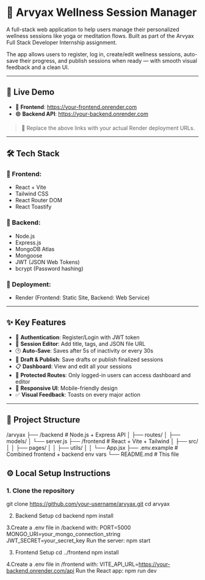 # 🌿 Arvyax Wellness Session Manager

A full-stack web application to help users manage their personalized wellness sessions like yoga or meditation flows. Built as part of the Arvyax Full Stack Developer Internship assignment.

The app allows users to register, log in, create/edit wellness sessions, auto-save their progress, and publish sessions when ready — with smooth visual feedback and a clean UI.

---

## 🔗 Live Demo

- 🔵 **Frontend**: https://your-frontend.onrender.com
- 🟢 **Backend API**: https://your-backend.onrender.com

> 📝 Replace the above links with your actual Render deployment URLs.

---

## 🛠️ Tech Stack

### 🔹 Frontend:

- React + Vite
- Tailwind CSS
- React Router DOM
- React Toastify

### 🔹 Backend:

- Node.js
- Express.js
- MongoDB Atlas
- Mongoose
- JWT (JSON Web Tokens)
- bcrypt (Password hashing)

### 🔹 Deployment:

- Render (Frontend: Static Site, Backend: Web Service)

---

## ✨ Key Features

- 🔐 **Authentication**: Register/Login with JWT token
- 🧘 **Session Editor**: Add title, tags, and JSON file URL
- 🕒 **Auto-Save**: Saves after 5s of inactivity or every 30s
- 💾 **Draft & Publish**: Save drafts or publish finalized sessions
- 📋 **Dashboard**: View and edit all your sessions
- 🚫 **Protected Routes**: Only logged-in users can access dashboard and editor
- 📱 **Responsive UI**: Mobile-friendly design
- ✅ **Visual Feedback**: Toasts on every major action

---

## 📁 Project Structure

/arvyax
├── /backend # Node.js + Express API
│ ├── routes/
│ ├── models/
│ └── server.js
├── /frontend # React + Vite + Tailwind
│ ├── src/
│ │ ├── pages/
│ │ ├── utils/
│ │ └── App.jsx
├── .env.example # Combined frontend + backend env vars
└── README.md # This file

## ⚙️ Local Setup Instructions

### 1. Clone the repository

git clone https://github.com/your-username/arvyax.git
cd arvyax

2. Backend Setup
   cd backend
   npm install

3.Create a .env file in /backend with:
PORT=5000
MONGO_URI=your_mongo_connection_string
JWT_SECRET=your_secret_key
Run the server:
npm start

3. Frontend Setup
   cd ../frontend
   npm install

4.Create a .env file in /frontend with:
VITE_API_URL=https://your-backend.onrender.com/api
Run the React app:
npm run dev
